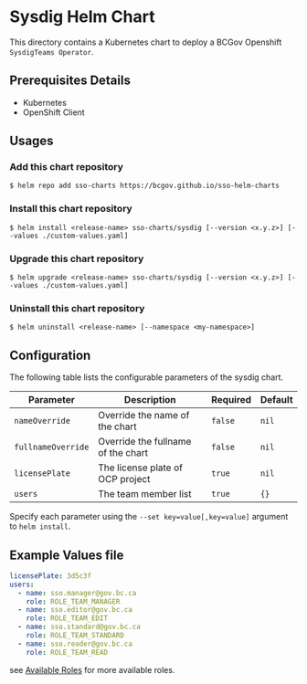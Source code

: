 # Sysdig Helm Chart

This directory contains a Kubernetes chart to deploy a BCGov Openshift `SysdigTeams Operator`.

## Prerequisites Details

- Kubernetes
- OpenShift Client

## Usages

### Add this chart repository

```console
$ helm repo add sso-charts https://bcgov.github.io/sso-helm-charts
```

### Install this chart repository

```console
$ helm install <release-name> sso-charts/sysdig [--version <x.y.z>] [--values ./custom-values.yaml]
```

### Upgrade this chart repository

```console
$ helm upgrade <release-name> sso-charts/sysdig [--version <x.y.z>] [--values ./custom-values.yaml]
```

### Uninstall this chart repository

```console
$ helm uninstall <release-name> [--namespace <my-namespace>]
```

## Configuration

The following table lists the configurable parameters of the sysdig chart.

| Parameter          | Description                        | Required | Default |
| ------------------ | ---------------------------------- | -------- | ------- |
| `nameOverride`     | Override the name of the chart     | `false`  | `nil`   |
| `fullnameOverride` | Override the fullname of the chart | `false`  | `nil`   |
| `licensePlate`     | The license plate of OCP project   | `true`   | `nil`   |
| `users`            | The team member list               | `true`   | `{}`    |

Specify each parameter using the `--set key=value[,key=value]` argument to `helm install`.

## Example Values file

```yaml
licensePlate: 3d5c3f
users:
  - name: sso.manager@gov.bc.ca
    role: ROLE_TEAM_MANAGER
  - name: sso.editor@gov.bc.ca
    role: ROLE_TEAM_EDIT
  - name: sso.standard@gov.bc.ca
    role: ROLE_TEAM_STANDARD
  - name: sso.reader@gov.bc.ca
    role: ROLE_TEAM_READ
```

see [Available Roles](https://developer.gov.bc.ca/OpenShift-User-Guide-to-Creating-and-Using-a-Sysdig-Team-for-Monitoring#available-roles) for more available roles.
